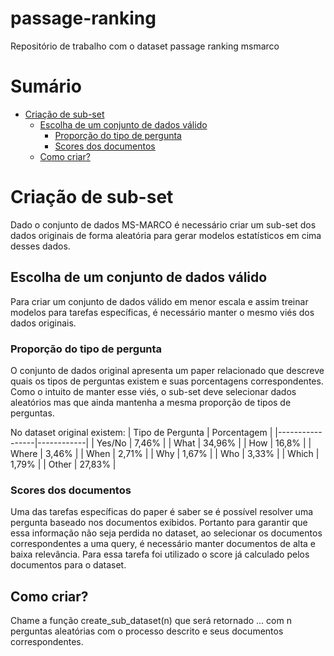 # passage-ranking
Repositório de trabalho com o dataset passage ranking msmarco

# Sumário
- [Criação de sub-set](#criação-de-sub-set)
  - [Escolha de um conjunto de dados válido](#escolha-de-um-conjunto-de-dados-válido)
    - [Proporção do tipo de pergunta](#proporção-do-tipo-de-pergunta)
    - [Scores dos documentos](#scores-dos-documentos)
  - [Como criar?](#como-criar)

# Criação de sub-set
Dado o conjunto de dados MS-MARCO é necessário criar um sub-set dos dados originais de forma aleatória para gerar modelos estatísticos em cima desses dados.

## Escolha de um conjunto de dados válido
Para criar um conjunto de dados válido em menor escala e assim treinar modelos para tarefas específicas, é necessário manter o mesmo viés dos dados originais.

### Proporção do tipo de pergunta
O conjunto de dados original apresenta um paper relacionado que descreve quais os tipos de perguntas existem e suas porcentagens correspondentes. Como o intuito de manter esse viés, o sub-set deve selecionar dados aleatórios mas que ainda mantenha a mesma proporção de tipos de perguntas.

No dataset original existem:
| Tipo de Pergunta | Porcentagem |
|-----------------|------------|
| Yes/No         | 7,46%      |
| What          | 34,96%     |
| How           | 16,8%      |
| Where         | 3,46%      |
| When          | 2,71%      |
| Why           | 1,67%      |
| Who           | 3,33%      |
| Which         | 1,79%      |
| Other         | 27,83%     |

### Scores dos documentos
Uma das tarefas específicas do paper é saber se é possível resolver uma pergunta baseado nos documentos exibidos. Portanto para garantir que essa informação não seja perdida no dataset, ao selecionar os documentos correspondentes a uma query, é necessário manter documentos de alta e baixa relevância. Para essa tarefa foi utilizado o score já calculado pelos documentos para o dataset.

## Como criar?
Chame a função create_sub_dataset(n) que será retornado ... com n perguntas aleatórias com o processo descrito e seus documentos correspondentes.

